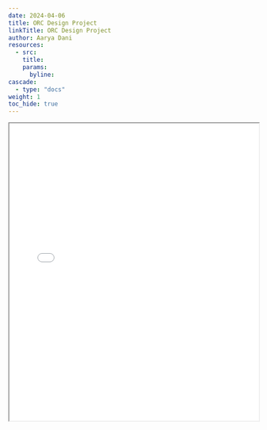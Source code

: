 ```yaml
---
date: 2024-04-06
title: ORC Design Project
linkTitle: ORC Design Project
author: Aarya Dani 
resources:
  - src: 
    title: 
    params:
      byline: 
cascade:
  - type: "docs"
weight: 1
toc_hide: true
---
```


<style>
  .full-page-iframe {
    width: 100%;
    height: calc(100vh - 100px); /* Adjust as needed for your header/footer */
    border: none;
  }
</style>

<iframe src="/pdf/Design_Project.pdf" width="100%" height="600px">
</iframe>